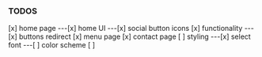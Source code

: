 ### TODOS

[x] home page
---[x] home UI
---[x] social button icons
[x] functionality
--- [x] buttons redirect
[x] menu page
[x] contact page
[ ] styling
---[x] select font
---[ ] color scheme
[ ]
